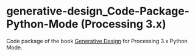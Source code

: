 # generative-design_Code-Package-Python-Mode (Processing 3.x)
Code package of the book [Generative Design](http://www.generative-gestaltung.de/) for Processing 3.x Python Mode.
